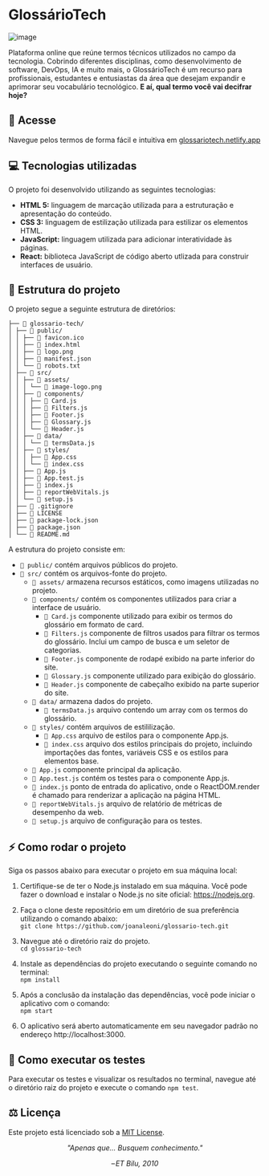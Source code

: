 # GlossárioTech
![image](https://lh3.googleusercontent.com/pw/AJFCJaUBpjkOjUqXVAO71FTRF9fZ1lY2aXREDk81MKIT9-RFkpH6AMckGGbg30GJgf44yYKqL3DoZ318N2-vgn6RrJ65GTfq2TcWETXhch-gkNpTjm7PxJeQOvBf6jutEKnAYMKprvHjJuFYHllEB5LcGjqGmkf9MNiHSAE7s-BB8OZPCaftH4plKc_s9QUCCcf2xhrLZsyz9Ay7A4XqTYIzDDrYQkGNGSnXXQxmJWvArdz3lhw3KaNS5hWUdSndNaMN63XgBq5xf1zI0aWJL8R5juxpnETnqws-94H6IPrLMTQXsJvMXvNEdeq-DpgrZ1LHvzbgm2LBooQ8scNAEOCwghb4q1QiIpEfN6O7Yk7K-6dM2pCp5x3ggk-oc489V-pizVQXW1ZBujQCUcZ1R2DTLBd-aFfQFIXZAYBzW5h5bkOuT1R-Bmct2sXmgQMOpKk-jT28K_4lWFbNtkI8guKmZmjfgBxgjrteeOkZBhdq0jjrxT01vReiNE05D-lewDqP75BorMtLsMEK0tZogdv-wIlgutCfuNaRGRl_Q2KPJhsi_1qqMeF30F_DKLiZeiDojUwVVyTnzvELnkHpBGyYWWC0jpf5HMZqqNvV5wXU-5030GK2JefzjZQG_ntnW1CcMF1jCvTPn4Xcn5EWdr_8klxTAi0Uo6XpoZRSln-jxPDOv9q6BbQs_jTSisxwcRPqAbd71st3g7oqhEMIKuOu5cmaehZJgC1zDOT0xG4ukJDyxCBJ-H9f63wV1tYJsZcD5IRewGCfyphddI5j_gJvakoSJU5mN8JidwAsxlOEq92bf1QWrAwlBD_AsX-6idfkaEEZTpq8EYwJBTLZWFWQH4ODHfQwUf6G0X0pmMytFfBZTnAsymscuy8pIfMlz0VwcZwWALon2FjDVpPw4nyGKLX5Acs_Ltz93Q76LhXjOKygvHR-aYzQkA5jwBfZMqg1RocaA2Xdf_gLa8_vKmXcHc8Hu8BvkA=w859-h290-s-no?authuser=0)

Plataforma online que reúne termos técnicos utilizados no campo da tecnologia. Cobrindo diferentes disciplinas, como desenvolvimento de software, DevOps, IA e muito mais, o GlossárioTech é um recurso para profissionais, estudantes e entusiastas da área que desejam expandir e aprimorar seu vocabulário tecnológico. **E aí, qual termo você vai decifrar hoje?**

## 🔗 Acesse
Navegue pelos termos de forma fácil e intuitiva em [glossariotech.netlify.app](https://glossariotech.netlify.app)

## 💻 Tecnologias utilizadas
O projeto foi desenvolvido utilizando as seguintes tecnologias:

- **HTML 5:** linguagem de marcação utilizada para a estruturação e apresentação do conteúdo.
- **CSS 3:** linguagem de estilização utilizada para estilizar os elementos HTML.
- **JavaScript:** linguagem utilizada para adicionar interatividade às páginas.
- **React:** biblioteca JavaScript de código aberto utlizada para construir interfaces de usuário.

## 📂 Estrutura do projeto
O projeto segue a seguinte estrutura de diretórios:  

```
├── 📁 glossario-tech/
│ ├── 📁 public/
│ │ ├── 📄 favicon.ico
│ │ ├── 📄 index.html
│ │ ├── 📄 logo.png
│ │ ├── 📄 manifest.json
│ │ └── 📄 robots.txt
│ ├── 📁 src/
│ │ ├── 📁 assets/
│ │ │ └── 📄 image-logo.png
│ │ ├── 📁 components/
│ │ │ ├── 📄 Card.js
│ │ │ ├── 📄 Filters.js
│ │ │ ├── 📄 Footer.js
│ │ │ ├── 📄 Glossary.js
│ │ │ └── 📄 Header.js
│ │ ├── 📁 data/
│ │ │ └── 📄 termsData.js
│ │ ├── 📁 styles/
│ │ │ ├── 📄 App.css
│ │ │ └── 📄 index.css
│ │ ├── 📄 App.js
│ │ ├── 📄 App.test.js
│ │ ├── 📄 index.js
│ │ ├── 📄 reportWebVitals.js
│ │ └── 📄 setup.js
│ ├── 📄 .gitignore
│ ├── 📄 LICENSE
│ ├── 📄 package-lock.json
│ ├── 📄 package.json
│ └── 📄 README.md
```

A estrutura do projeto consiste em:  
- `📁 public/` contém arquivos públicos do projeto.
- `📁 src/` contém os arquivos-fonte do projeto.
  - `📁 assets/` armazena recursos estáticos, como imagens utilizadas no projeto.
  - `📁 components/` contém os componentes utilizados para criar a interface de usuário.
    - `📄 Card.js` componente utilizado para exibir os termos do glossário em formato de card.
    - `📄 Filters.js` componente de filtros usados para filtrar os termos do glossário. Inclui um campo de busca e um seletor de categorias.
    - `📄 Footer.js` componente de rodapé exibido na parte inferior do site.
    - `📄 Glossary.js` componente utilizado para exibição do glossário.
    - `📄 Header.js` componente de cabeçalho exibido na parte superior do site.
  - `📁 data/` armazena dados do projeto.
    - `📄 termsData.js` arquivo contendo um array com os termos do glossário.
  - `📁 styles/` contém arquivos de estililização.
    - `📄 App.css` arquivo de estilos para o componente App.js.
    - `📄 index.css` arquivo dos estilos principais do projeto, incluindo importações das fontes, variáveis CSS e os estilos para elementos base.
  - `📄 App.js` componente principal da aplicação.
  - `📄 App.test.js` contém os testes para o componente App.js.
  - `📄 index.js` ponto de entrada do aplicativo, onde o ReactDOM.render é chamado para renderizar a aplicação na página HTML.
  - `📄 reportWebVitals.js` arquivo de relatório de métricas de desempenho da web.
  - `📄 setup.js` arquivo de configuração para os testes.

## ⚡ Como rodar o projeto
Siga os passos abaixo para executar o projeto em sua máquina local:

1. Certifique-se de ter o Node.js instalado em sua máquina. Você pode fazer o download e instalar o Node.js no site oficial: https://nodejs.org.
  
2. Faça o clone deste repositório em um diretório de sua preferência utilizando o comando abaixo:  
`git clone https://github.com/joanaleoni/glossario-tech.git`  
  
3. Navegue até o diretório raiz do projeto.  
`cd glossario-tech`  
  
4. Instale as dependências do projeto executando o seguinte comando no terminal:  
`npm install`  
  
5. Após a conclusão da instalação das dependências, você pode iniciar o aplicativo com o comando:  
`npm start`  
  
6. O aplicativo será aberto automaticamente em seu navegador padrão no endereço http://localhost:3000.

## 📑 Como executar os testes
Para executar os testes e visualizar os resultados no terminal, navegue até o diretório raiz do projeto e execute o comando `npm test`.

## ⚖️ Licença
Este projeto está licenciado sob a [MIT License](https://opensource.org/license/mit/).


<div align="center"><em>"Apenas que... Busquem conhecimento."</em></div>
<p align="center"><em>– ET Bilu, 2010</em></p>
